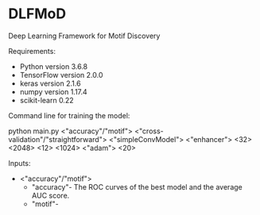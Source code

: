 # DLFMoD
Deep Learning Framework for Motif Discovery

Requirements:
* Python version 3.6.8
* TensorFlow version 2.0.0
* keras version 2.1.6
* numpy version 1.17.4
* scikit-learn 0.22

Command line for training the model:

python main.py <"accuracy"/"motif"> <"cross-validation"/"straightforward"> <"simpleConvModel"> <"enhancer"> <32> <2048> <12> <1024> <"adam"> <20>

Inputs:
* <"accuracy"/"motif">
  * "accuracy"- The ROC curves of the best model and the average AUC score.
  * "motif"- 
